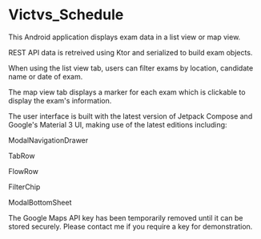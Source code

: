 # Victvs_Schedule

This Android application displays exam data in a list view or map view.

REST API data is retreived using Ktor and serialized to build exam objects.

When using the list view tab, users can filter exams by location, candidate name or date of exam.

The map view tab displays a marker for each exam which is clickable to display the exam's information.

The user interface is built with the latest version of Jetpack Compose and Google's Material 3 UI, making use of the latest editions including:

ModalNavigationDrawer

TabRow

FlowRow

FilterChip

ModalBottomSheet

The Google Maps API key has been temporarily removed until it can be stored securely. Please contact me if you require a key for demonstration.
